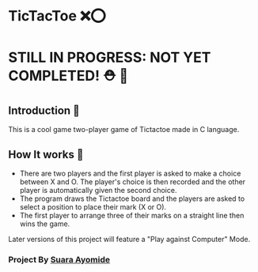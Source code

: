 # TicTacToe  ❌⭕

# STILL IN PROGRESS: NOT YET COMPLETED! ⛑️ 🔨


## Introduction :eyes: 
This is a cool game two-player game of Tictactoe made in C language.

## How It works :rocket:

* There are two players and the first player is asked to make a choice between X and O. The player's choice is then recorded and the other player is automatically given the second choice. 
* The program draws the Tictactoe board and the players are asked to select a position to place their mark (X or O).
* The first player to arrange three of their marks on a straight line then wins the game.

Later versions of this project will feature a "Play against Computer" Mode.

### Project By [Suara Ayomide](https://twitter.com/aysuarex)

